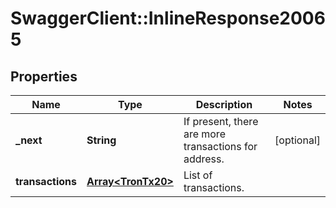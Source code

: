 # SwaggerClient::InlineResponse20065

## Properties
Name | Type | Description | Notes
------------ | ------------- | ------------- | -------------
**_next** | **String** | If present, there are more transactions for address. | [optional] 
**transactions** | [**Array&lt;TronTx20&gt;**](TronTx20.md) | List of transactions. | 

